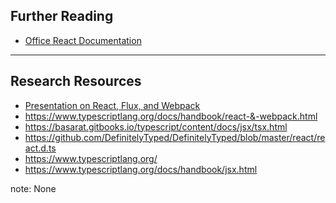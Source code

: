 ##  Further Reading

* [Office React Documentation](https://facebook.github.io/react/)

---

## Research Resources

* [Presentation on React, Flux, and Webpack](http://josherich.github.io/react-flux-webpack-slide)
* https://www.typescriptlang.org/docs/handbook/react-&-webpack.html
* https://basarat.gitbooks.io/typescript/content/docs/jsx/tsx.html
* https://github.com/DefinitelyTyped/DefinitelyTyped/blob/master/react/react.d.ts
* https://www.typescriptlang.org/
* https://www.typescriptlang.org/docs/handbook/jsx.html

note:
    None
